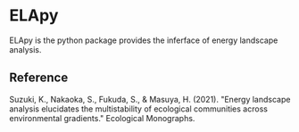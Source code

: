 # ELApy
ELApy is the python package provides the inferface of energy landscape analysis.

Reference
-----------
Suzuki, K., Nakaoka, S., Fukuda, S., & Masuya, H. (2021).
"Energy landscape analysis elucidates the multistability of ecological communities 
across environmental gradients." Ecological Monographs.
